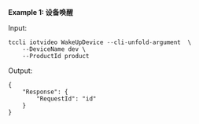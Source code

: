 **Example 1: 设备唤醒**



Input: 

```
tccli iotvideo WakeUpDevice --cli-unfold-argument  \
    --DeviceName dev \
    --ProductId product
```

Output: 
```
{
    "Response": {
        "RequestId": "id"
    }
}
```

